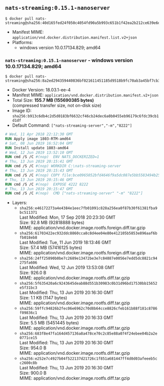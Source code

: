 ## `nats-streaming:0.15.1-nanoserver`

```console
$ docker pull nats-streaming@sha256:40d165fed24f050c4054fd90a5b993c651b1f42ea2b212ce639e6d76d6229552
```

-	Manifest MIME: `application/vnd.docker.distribution.manifest.list.v2+json`
-	Platforms:
	-	windows version 10.0.17134.829; amd64

### `nats-streaming:0.15.1-nanoserver` - windows version 10.0.17134.829; amd64

```console
$ docker pull nats-streaming@sha256:8a2ed294359440836bf021611451185d9518b9fc70ab3a45bf7cb3ef91bbeb0d
```

-	Docker Version: 18.03.1-ee-4
-	Manifest MIME: `application/vnd.docker.distribution.manifest.v2+json`
-	Total Size: **155.7 MB (155690385 bytes)**  
	(compressed transfer size, not on-disk size)
-	Image ID: `sha256:b913c6db4c2d5d0183bf6632cf46cb24dec6a0b0455eb96179c6fdc39cb1d1df`
-	Default Command: `["nats-streaming-server","-m","8222"]`

```dockerfile
# Wed, 11 Apr 2018 22:12:30 GMT
RUN Apply image 1803-RTM-amd64
# Sat, 08 Jun 2019 16:52:04 GMT
RUN Install update 1803-amd64
# Wed, 12 Jun 2019 13:52:10 GMT
RUN cmd /S /C #(nop)  ENV NATS_DOCKERIZED=1
# Thu, 13 Jun 2019 20:15:41 GMT
RUN cmd /S /C #(nop) WORKDIR C:\nats-streaming-server
# Thu, 13 Jun 2019 20:15:43 GMT
RUN cmd /S /C #(nop) COPY file:bce0965052bfd4646f9a5dc087e5bb5583494b2589991c004e1a6091f1cbae9c in nats-streaming-server.exe 
# Thu, 13 Jun 2019 20:15:46 GMT
RUN cmd /S /C #(nop)  EXPOSE 4222 8222
# Thu, 13 Jun 2019 20:15:47 GMT
RUN cmd /S /C #(nop)  CMD ["nats-streaming-server" "-m" "8222"]
```

-	Layers:
	-	`sha256:e46172273a4e4384e1eec7fb01091c828a256ea0f87b30f61381fba9bc511371`  
		Last Modified: Mon, 17 Sep 2018 20:23:30 GMT  
		Size: 92.8 MB (92818888 bytes)  
		MIME: application/vnd.docker.image.rootfs.foreign.diff.tar.gzip
	-	`sha256:61703422ec932ddc8860cca8c8d4ee04e80e412105b5853e896aaf6bfb018eb8`  
		Last Modified: Tue, 11 Jun 2019 18:13:46 GMT  
		Size: 57.4 MB (57416125 bytes)  
		MIME: application/vnd.docker.image.rootfs.foreign.diff.tar.gzip
	-	`sha256:24ff25890b0be7c2689e13472be3e7c84887e0056e7edd5dc8821c94275fa606`  
		Last Modified: Wed, 12 Jun 2019 13:53:08 GMT  
		Size: 926.0 B  
		MIME: application/vnd.docker.image.rootfs.diff.tar.gzip
	-	`sha256:5f635420a6c9243645deab88d551b30983c0b31d96bd17530bb15652e5f31bc3`  
		Last Modified: Thu, 13 Jun 2019 20:16:30 GMT  
		Size: 1.1 KB (1147 bytes)  
		MIME: application/vnd.docker.image.rootfs.diff.tar.gzip
	-	`sha256:59ffc94826b2fec06e6962c70d8b64cce8826cfeb161b88f181c8786f09836c1`  
		Last Modified: Thu, 13 Jun 2019 20:16:33 GMT  
		Size: 5.5 MB (5451445 bytes)  
		MIME: application/vnd.docker.image.rootfs.diff.tar.gzip
	-	`sha256:683f8e47fa164d457136a8a478ce70c2c85e88a074f24ebee04b2a2e0771ce15`  
		Last Modified: Thu, 13 Jun 2019 20:16:30 GMT  
		Size: 954.0 B  
		MIME: application/vnd.docker.image.rootfs.diff.tar.gzip
	-	`sha256:e252e7c4927b04f522137d21726c1f851a681447ff4d0d03afeeeb5cc2600c8b`  
		Last Modified: Thu, 13 Jun 2019 20:16:30 GMT  
		Size: 900.0 B  
		MIME: application/vnd.docker.image.rootfs.diff.tar.gzip

